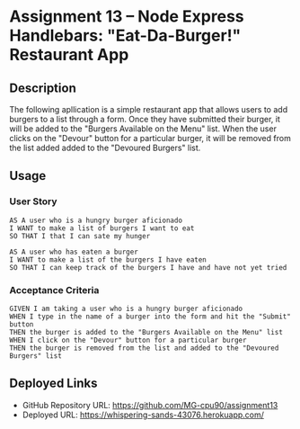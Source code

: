 # Assignment 13 – Node Express Handlebars: "Eat-Da-Burger!" Restaurant App

## Description
The following apllication is a simple restaurant app that allows users to add burgers to a list through a form. Once they have submitted their burger, it will be added to the "Burgers Available on the Menu" list. When the user clicks on the "Devour" button for a particular burger, it will be removed from the list added added to the "Devoured Burgers" list.

## Usage
### User Story

```
AS A user who is a hungry burger aficionado
I WANT to make a list of burgers I want to eat
SO THAT I that I can sate my hunger

AS A user who has eaten a burger
I WANT to make a list of the burgers I have eaten
SO THAT I can keep track of the burgers I have and have not yet tried
```

### Acceptance Criteria

```
GIVEN I am taking a user who is a hungry burger aficionado
WHEN I type in the name of a burger into the form and hit the "Submit" button
THEN the burger is added to the "Burgers Available on the Menu" list
WHEN I click on the "Devour" button for a particular burger
THEN the burger is removed from the list and added to the "Devoured Burgers" list
```

## Deployed Links
* GitHub Repository URL: https://github.com/MG-cpu90/assignment13
* Deployed URL: https://whispering-sands-43076.herokuapp.com/